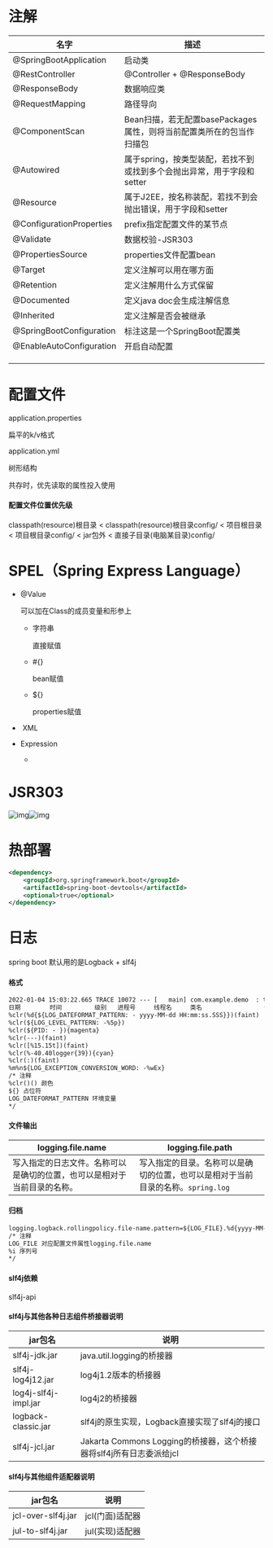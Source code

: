 # 注解

| 名字                     | 描述                                                         |
| ------------------------ | ------------------------------------------------------------ |
| @SpringBootApplication   | 启动类                                                       |
| @RestController          | @Controller + @ResponseBody                                  |
| @ResponseBody            | 数据响应类                                                   |
| @RequestMapping          | 路径导向                                                     |
| @ComponentScan           | Bean扫描，若无配置basePackages属性，则将当前配置类所在的包当作扫描包 |
| @Autowired               | 属于spring，按类型装配，若找不到或找到多个会抛出异常，用于字段和setter |
| @Resource                | 属于J2EE，按名称装配，若找不到会抛出错误，用于字段和setter   |
| @ConfigurationProperties | prefix指定配置文件的某节点                                   |
| @Validate                | 数据校验-JSR303                                              |
| @PropertiesSource        | properties文件配置bean                                       |
| @Target                  | 定义注解可以用在哪方面                                       |
| @Retention               | 定义注解用什么方式保留                                       |
| @Documented              | 定义java doc会生成注解信息                                   |
| @Inherited               | 定义注解是否会被继承                                         |
| @SpringBootConfiguration | 标注这是一个SpringBoot配置类                                 |
| @EnableAutoConfiguration | 开启自动配置                                                 |
|                          |                                                              |
|                          |                                                              |
|                          |                                                              |

# 配置文件

application.properties

扁平的k/v格式

application.yml

树形结构

共存时，优先读取的属性投入使用

#### 配置文件位置优先级

classpath(resource)根目录 < classpath(resource)根目录config/ < 项目根目录 < 项目根目录config/ < jar包外 < 直接子目录(电脑某目录)config/

# SPEL（Spring Express Language）

- @Value

  可以加在Class的成员变量和形参上

  - 字符串

    直接赋值

  - #{}

    bean赋值

  - ${}

    properties赋值

- ​	XML
- Expression
  
  - 

# JSR303

![img](https://upload-images.jianshu.io/upload_images/3145530-8ae74d19e6c65b4c?imageMogr2/auto-orient/strip|imageView2/2/w/654/format/webp)![img](https://upload-images.jianshu.io/upload_images/3145530-10035c6af8e90a7c?imageMogr2/auto-orient/strip|imageView2/2/w/432/format/webp)

# 热部署

```xml
<dependency>
    <groupId>org.springframework.boot</groupId>
    <artifactId>spring-boot-devtools</artifactId>
    <optional>true</optional>
</dependency>
```

# 日志

spring boot 默认用的是Logback + slf4j

#### 格式

```xml
2022-01-04 15:03:22.665 TRACE 10072 --- [   main] com.example.demo  : text
日期		  时间		 级别   进程号     线程名	  类名				 信息
%clr(%d{${LOG_DATEFORMAT_PATTERN: - yyyy-MM-dd HH:mm:ss.SSS}})(faint)
%clr(${LOG_LEVEL_PATTERN: -%5p})
%clr(${PID: - }){magenta}
%clr(---)(faint)
%clr([%15.15t])(faint)
%clr(%-40.40logger{39}){cyan}
%clr(:)(faint)
%m%n${LOG_EXCEPTION_CONVERSION_WORD: -%wEx}
/* 注释
%clr()() 颜色
${} 占位符
LOG_DATEFORMAT_PATTERN 环境变量
*/
```

#### 文件输出

| logging.file.name                                            | logging.file.path                                            |
| ------------------------------------------------------------ | ------------------------------------------------------------ |
| 写入指定的日志文件。名称可以是确切的位置，也可以是相对于当前目录的名称。 | 写入指定的目录。名称可以是确切的位置，也可以是相对于当前目录的名称。`spring.log` |

#### 归档

```xml
logging.logback.rollingpolicy.file-name.pattern=${LOG_FILE}.%d{yyyy-MM-dd}.%i.gz
/* 注释
LOG_FILE 对应配置文件属性logging.file.name
%i 序列号
*/
```

#### slf4j依赖

slf4j-api

#### slf4j与其他各种日志组件桥接器说明

| jar包名              | 说明                                                         |
| -------------------- | ------------------------------------------------------------ |
| slf4j-jdk.jar        | java.util.logging的桥接器                                    |
| slf4j-log4j12.jar    | log4j1.2版本的桥接器                                         |
| log4j-slf4j-impl.jar | log4j2的桥接器                                               |
| logback-classic.jar  | slf4j的原生实现，Logback直接实现了slf4j的接口                |
| slf4j-jcl.jar        | Jakarta Commons Logging的桥接器，这个桥接器将slf4j所有日志委派给jcl |

#### slf4j与其他组件适配器说明

| jar包名            | 说明            |
| ------------------ | --------------- |
| jcl-over-slf4j.jar | jcl(门面)适配器 |
| jul-to-slf4j.jar   | jul(实现)适配器 |

